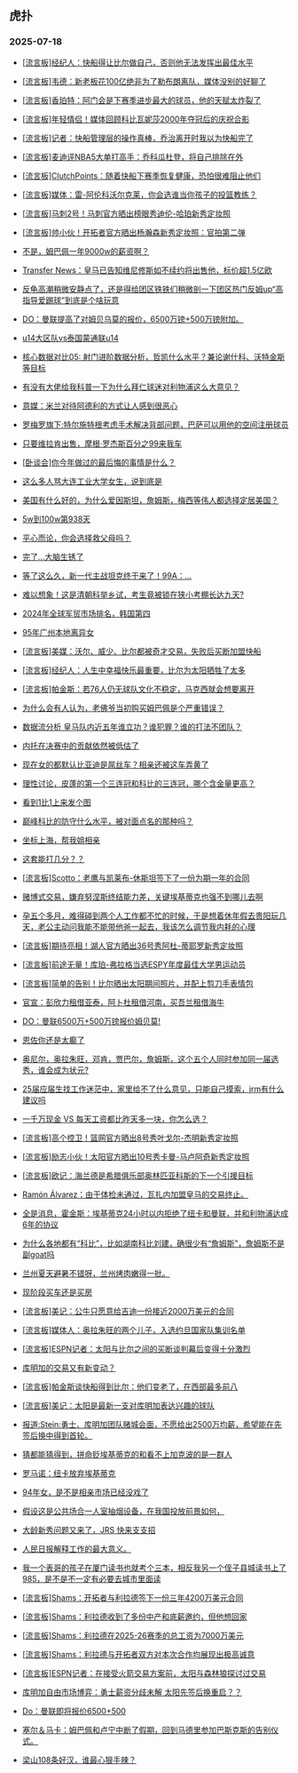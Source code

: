 ## 虎扑 
### 2025-07-18

+ [[流言板]经纪人：快船得让比尔做自己，否则他无法发挥出最佳水平](https://bbs.hupu.com/633791329.html)

+ [[流言板]韦德：新老板花100亿绝非为了勒布朗离队，媒体没别的好聊了](https://bbs.hupu.com/633788743.html)

+ [[流言板]香珀特：阿门会是下赛季进步最大的球员，他的天赋太炸裂了](https://bbs.hupu.com/633787251.html)

+ [[流言板]年轻情侣！媒体回顾科比瓦妮莎2000年夺冠后的庆祝合影](https://bbs.hupu.com/633787681.html)

+ [[流言板]记者：快船管理层的操作真棒，乔治离开时我以为快船完了](https://bbs.hupu.com/633789609.html)

+ [[流言板]麦迪评NBA5大单打高手：乔科瓜杜登，将自己排除在外](https://bbs.hupu.com/633789012.html)

+ [[流言板]ClutchPoints：随着快船下赛季恢复健康，恐怕很难阻止他们](https://bbs.hupu.com/633791866.html)

+ [[流言板]媒体：雷-阿伦科沃尔克莱，你会选谁当你孩子的投篮教练？](https://bbs.hupu.com/633787937.html)

+ [[流言板]马刺2号！马刺官方晒出榜眼秀迪伦-哈珀新秀定妆照](https://bbs.hupu.com/633789042.html)

+ [[流言板]帅小伙！开拓者官方晒出杨瀚森新秀定妆照：官拍第二弹](https://bbs.hupu.com/633788729.html)

+ [不是，姆巴佩一年9000w的薪资啊？](https://bbs.hupu.com/633783660.html)

+ [Transfer News：皇马已告知维尼修斯如不续约将出售他，标价超1.5亿欧](https://bbs.hupu.com/633783846.html)

+ [反龟高潮稍微安静点了，还是得给团区铁铁们稍微剖一下团区热门反姆up“高指导爱踢球”到底是个啥玩意](https://bbs.hupu.com/633782215.html)

+ [DO：曼联提高了对姆贝乌莫的报价，6500万镑+500万镑附加。](https://bbs.hupu.com/633789374.html)

+ [u14大区队vs泰国蒙通联u14](https://bbs.hupu.com/633788152.html)

+ [核心数据对比05:  射门进阶数据分析，哲凯什么水平？兼论谢什科、沃特金斯等目标](https://bbs.hupu.com/633783224.html)

+ [有没有大佬给我科普一下为什么拜仁球迷对利物浦这么大意见？](https://bbs.hupu.com/633781801.html)

+ [意媒：米兰对待阿德利的方式让人感到很恶心](https://bbs.hupu.com/633785009.html)

+ [罗梅罗旗下:特尔施特根考虑手术解决背部问题，巴萨可以用他的空间注册球员](https://bbs.hupu.com/633787648.html)

+ [只要维拉肯出售，摩根·罗杰斯百分之99来我车](https://bbs.hupu.com/633783959.html)

+ [[卧谈会]你今年做过的最后悔的事情是什么？](https://bbs.hupu.com/633789357.html)

+ [这么多人骂大连工业大学女生，说到底是](https://bbs.hupu.com/633786899.html)

+ [美国有什么好的，为什么爱因斯坦，詹姆斯，梅西等伟人都选择定居美国？](https://bbs.hupu.com/633788803.html)

+ [5w到100w第938天](https://bbs.hupu.com/633786776.html)

+ [平心而论，你会选择救父母吗？](https://bbs.hupu.com/633786925.html)

+ [完了…大脑生锈了](https://bbs.hupu.com/633787357.html)

+ [等了这么久，新一代主战坦克终于来了！99A：…](https://bbs.hupu.com/633789137.html)

+ [难以想象！这是清朝科举乡试，考生竟被锁在狭小考棚长达九天?](https://bbs.hupu.com/633788089.html)

+ [2024年全球军贸市场排名，韩国第四](https://bbs.hupu.com/633787167.html)

+ [95年广州本地离异女](https://bbs.hupu.com/633786874.html)

+ [[流言板]美媒：沃尔、威少、比尔都被奇才交易，失败后买断加盟快船](https://bbs.hupu.com/633792480.html)

+ [[流言板]经纪人：人生中幸福快乐最重要，比尔为太阳牺牲了太多](https://bbs.hupu.com/633791985.html)

+ [[流言板]帕金斯：若76人仍无球队文化不稳定，马克西就会想要离开](https://bbs.hupu.com/633790908.html)

+ [为什么会有人认为，老佛爷当初购买姆巴佩是个严重错误？](https://bbs.hupu.com/633789386.html)

+ [数据流分析 皇马队内近五年谁立功？谁犯罪？谁的打法不团队？](https://bbs.hupu.com/633789050.html)

+ [内托在决赛中的贡献依然被低估了](https://bbs.hupu.com/633784584.html)

+ [现在女的都默认比亚迪是屌丝车？相亲还被这车弄黄了](https://bbs.hupu.com/633791078.html)

+ [理性讨论，皮蓬的第一个三连冠和科比的三连冠，哪个含金量更高？](https://bbs.hupu.com/633789128.html)

+ [看到1比1上来发个图](https://bbs.hupu.com/633789469.html)

+ [巅峰科比的防守什么水平，被对面点名的那种吗？](https://bbs.hupu.com/633790418.html)

+ [坐标上海，帮我姐相亲](https://bbs.hupu.com/633787607.html)

+ [这套能打几分？？](https://bbs.hupu.com/633791874.html)

+ [[流言板]Scotto：老鹰与凯莱布-休斯坦签下了一份为期一年的合同](https://bbs.hupu.com/633790019.html)

+ [赌博式交易，嫌弃努涅斯终结能力差，关键埃基蒂克也强不到哪儿去啊](https://bbs.hupu.com/633787726.html)

+ [孕五个多月，难得碰到两个人工作都不忙的时候，于是想着休年假去贵阳玩几天，老公主动问我能不能带他爸一起去，我该怎么调节我内耗的心理](https://bbs.hupu.com/633790379.html)

+ [[流言板]期待亮相！湖人官方晒出36号秀阿杜-蒂耶罗新秀定妆照](https://bbs.hupu.com/633791410.html)

+ [[流言板]前途无量！库珀-弗拉格当选ESPY年度最佳大学男运动员](https://bbs.hupu.com/633789823.html)

+ [[流言板]简单的告别！比尔晒出太阳期间照片，并配上剪刀手表情包](https://bbs.hupu.com/633791555.html)

+ [官宣：彭欣力租借亚泰，阿卜杜租借河南，买吾兰租借海牛](https://bbs.hupu.com/633785271.html)

+ [DO：曼联6500万+500万镑报价姆贝莫!](https://bbs.hupu.com/633789558.html)

+ [恩佐你还是太癫了](https://bbs.hupu.com/633791548.html)

+ [奥尼尔，奥拉朱旺，邓肯，贾巴尔，詹姆斯，这个五个人同时参加同一届选秀，谁会成为状元?](https://bbs.hupu.com/633793650.html)

+ [25届应届生找工作迷茫中，家里给不了什么意见，只能自己摸索，jrm有什么建议吗](https://bbs.hupu.com/633790448.html)

+ [一千万现金 VS 每天工资都比昨天多一块，你怎么选？](https://bbs.hupu.com/633792063.html)

+ [[流言板]高个控卫！篮网官方晒出8号秀叶戈尔-杰明新秀定妆照](https://bbs.hupu.com/633790997.html)

+ [[流言板]励志小伙！太阳官方晒出10号秀卡曼-马卢阿奇新秀定妆照](https://bbs.hupu.com/633791260.html)

+ [[流言板]欧记：海兰德是希腊俱乐部奥林匹亚科斯的下一个引援目标](https://bbs.hupu.com/633790598.html)

+ [Ramón Álvarez：由于体检未通过，瓦扎内加盟皇马的交易终止。](https://bbs.hupu.com/633785156.html)

+ [全是消息，霍金斯：埃基蒂克24小时以内拒绝了纽卡和曼联，并和利物浦达成6年的协议](https://bbs.hupu.com/633786443.html)

+ [为什么各地都有“科比”，比如湖南科比刘建，确很少有“詹姆斯”，詹姆斯不是副goat吗](https://bbs.hupu.com/633790700.html)

+ [兰州夏天避暑不错呀，兰州烤肉嫩得一批。](https://bbs.hupu.com/633790440.html)

+ [现阶段买车还是买房](https://bbs.hupu.com/633793558.html)

+ [[流言板]美记：公牛只愿意给吉迪一份接近2000万美元的合同](https://bbs.hupu.com/633796603.html)

+ [[流言板]媒体人：奥拉朱旺的两个儿子，入选约旦国家队集训名单](https://bbs.hupu.com/633791806.html)

+ [[流言板]ESPN记者：太阳与比尔之间的买断谈判幕后变得十分激烈](https://bbs.hupu.com/633796343.html)

+ [库明加的交易又有新变动？](https://bbs.hupu.com/633792447.html)

+ [[流言板]帕金斯谈快船得到比尔：他们变老了，在西部最多前八](https://bbs.hupu.com/633796447.html)

+ [[流言板]美记：太阳是最新一支对库明加表达兴趣的球队](https://bbs.hupu.com/633796494.html)

+ [报道:Stein:勇士、库明加团队赌城会面，不愿给出2500万均薪，希望能在先签后换中得到首轮。](https://bbs.hupu.com/633792485.html)

+ [猜都能猜得到，拼命贬埃基蒂克的和看不上加克波的是一群人](https://bbs.hupu.com/633793531.html)

+ [罗马诺：纽卡放弃埃基蒂克](https://bbs.hupu.com/633786160.html)

+ [94年女，是不是相亲市场已经没戏了](https://bbs.hupu.com/633795545.html)

+ [假设这是公共场合一人室抽烟设备，在我国投放前景如何，](https://bbs.hupu.com/633792108.html)

+ [大龄新秀问题又来了，JRS 快来支支招](https://bbs.hupu.com/633791903.html)

+ [人民日报解释工作的最大意义。](https://bbs.hupu.com/633792326.html)

+ [我一个表哥的孩子在厦门读书也就考个三本，相反我另一个侄子县城读书上了985，是不是不一定有必要去城市里面读](https://bbs.hupu.com/633791728.html)

+ [[流言板]Shams：开拓者与利拉德签下一份三年4200万美元合同](https://bbs.hupu.com/633797630.html)

+ [[流言板]Shams：利拉德收到了多份中产和底薪邀约，但他想回家](https://bbs.hupu.com/633797789.html)

+ [[流言板]Shams：利拉德在2025-26赛季的总工资为7000万美元](https://bbs.hupu.com/633797732.html)

+ [[流言板]Shams：利拉德与开拓者双方对本次合作均展现出极高诚意](https://bbs.hupu.com/633798045.html)

+ [[流言板]ESPN记者：在接受火箭交易方案前，太阳与森林狼探讨过交易](https://bbs.hupu.com/633796526.html)

+ [库明加自由市场博弈：勇士薪资分歧未解 太阳先签后换重启？？](https://bbs.hupu.com/633793276.html)

+ [Do：曼联即将报价6500+500](https://bbs.hupu.com/633789500.html)

+ [塞尔＆马卡：姆巴佩和卢宁中断了假期，回到马德里参加巴斯克斯的告别仪式。](https://bbs.hupu.com/633788105.html)

+ [梁山108条好汉，谁最心狠手辣？](https://bbs.hupu.com/633797320.html)

